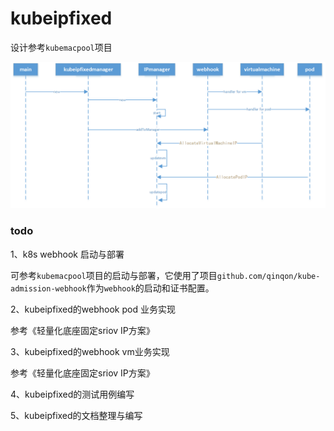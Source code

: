 # kubeipfixed

设计参考`kubemacpool`项目

![kubeipfixed](./kubeipfixed.png)

### todo

1、k8s webhook 启动与部署

可参考`kubemacpool`项目的启动与部署，它使用了项目`github.com/qinqon/kube-admission-webhook`作为`webhook`的启动和证书配置。

2、kubeipfixed的webhook pod 业务实现

参考《轻量化底座固定sriov IP方案》

3、kubeipfixed的webhook vm业务实现

参考《轻量化底座固定sriov IP方案》

4、kubeipfixed的测试用例编写

5、kubeipfixed的文档整理与编写
